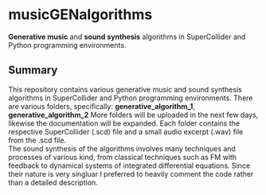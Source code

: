 # musicGENalgorithms
**Generative music** and **sound synthesis** algorithms in SuperCollider and Python programming environments.

## Summary

This repository contains various generative music and sound synthesis algorithms in SuperCollider and Python programming environments. There are various folders, specifically: **generative_algorithm_1**, **generative_algorithm_2** More folders will be uploaded in the next few days, likewise the documentation will be expanded. Each folder contains the respective SuperCollider (.scd) file and a small audio excerpt (.wav) file from the .scd file. <br />
The sound synthesis of the algorithms involves many techniques and processes of various kind, from classical techniques such as FM with feedback to dynamical systems of integrated differential equations. Since their nature is very singluar I preferred to heavily comment the code rather than a detailed description.
